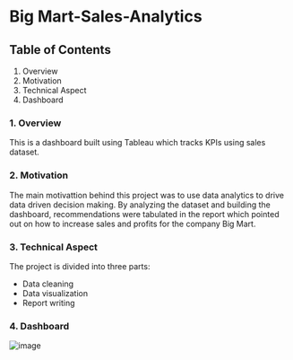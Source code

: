 # Big Mart-Sales-Analytics

## Table of Contents
1) Overview
2) Motivation
3) Technical Aspect
4) Dashboard

### 1. Overview
This is a dashboard built using Tableau which tracks KPIs using sales dataset.
### 2. Motivation
The main motivattion behind this project was to use data analytics to drive data driven decision making. By analyzing the dataset and building the dashboard, recommendations were tabulated in the report which pointed out on how to increase sales and profits for the company Big Mart.

### 3. Technical Aspect
The project is divided into three parts:
* Data cleaning
* Data visualization
* Report writing

### 4. Dashboard
![image](https://user-images.githubusercontent.com/114373000/194161092-94254ff4-6599-48f7-b8ea-3049106c62e7.png)
